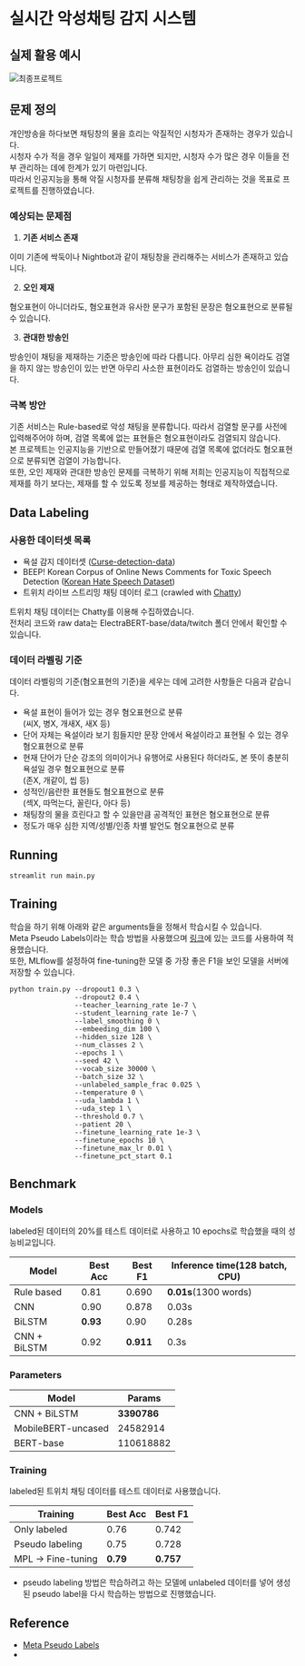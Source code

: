 # 실시간 악성채팅 감지 시스템

## 실제 활용 예시

![최종프로젝트](https://user-images.githubusercontent.com/47023884/147060316-82c2f9b8-df6f-4a3a-bc87-a6a330a05293.gif)

## 문제 정의

개인방송을 하다보면 채팅창의 물을 흐리는 악질적인 시청자가 존재하는 경우가 있습니다. </br>
시청자 수가 적을 경우 일일이 제재를 가하면 되지만, 시청자 수가 많은 경우 이들을 전부 관리하는 데에 한계가 있기 마련입니다. </br>
따라서 인공지능을 통해 악질 시청자를 분류해 채팅창을 쉽게 관리하는 것을 목표로 프로젝트를 진행하였습니다.

### 예상되는 문제점

1. **기존 서비스 존재**

이미 기존에 싹둑이나 Nightbot과 같이 채팅창을 관리해주는 서비스가 존재하고 있습니다.

2. **오인 제재**

혐오표현이 아니더라도, 혐오표현과 유사한 문구가 포함된 문장은 혐오표현으로 분류될 수 있습니다.

3. **관대한 방송인**

방송인이 채팅을 제재하는 기준은 방송인에 따라 다릅니다. 아무리 심한 욕이라도 검열을 하지 않는 방송인이 있는 반면 아무리 사소한 표현이라도 검열하는 방송인이 있습니다.

### 극복 방안

기존 서비스는 Rule-based로 악성 채팅을 분류합니다. 따라서 검열할 문구를 사전에 입력해주어야 하며, 검열 목록에 없는 표현들은 혐오표현이라도 검열되지 않습니다. </br>
본 프로젝트는 인공지능을 기반으로 만들어졌기 때문에 검열 목록에 없더라도 혐오표현으로 분류되면 검열이 가능합니다. </br>
또한, 오인 제재와 관대한 방송인 문제를 극복하기 위해 저희는 인공지능이 직접적으로 제재를 하기 보다는, 제재를 할 수 있도록 정보를 제공하는 형태로 제작하였습니다. </br>

## Data Labeling

### 사용한 데이터셋 목록

- 욕설 감지 데이터셋 ([Curse-detection-data](https://github.com/2runo/Curse-detection-data))
- BEEP! Korean Corpus of Online News Comments for Toxic Speech Detection ([Korean Hate Speech Dataset](https://github.com/kocohub/korean-hate-speech))
- 트위치 라이브 스트리밍 채팅 데이터 로그 (crawled with [Chatty](https://chatty.github.io/))

트위치 채팅 데이터는 Chatty를 이용해 수집하였습니다. </br>
전처리 코드와 raw data는 ElectraBERT-base/data/twitch 폴더 안에서 확인할 수 있습니다.

### 데이터 라벨링 기준

데이터 라벨링의 기준(혐오표현의 기준)을 세우는 데에 고려한 사항들은 다음과 같습니다.
- 욕설 표현이 들어가 있는 경우 혐오표현으로 분류 </br>
  (씨X, 병X, 개새X, 새X 등)
- 단어 자체는 욕설이라 보기 힘들지만 문장 안에서 욕설이라고 표현될 수 있는 경우 혐오표현으로 분류
- 현재 단어가 단순 강조의 의미이거나 유행어로 사용된다 하더라도, 본 뜻이 충분히 욕설일 경우 혐오표현으로 분류 </br>
  (존X, 개같이, 씹 등)
- 성적인/음란한 표현들도 혐오표현으로 분류 </br>
  (섹X, 따먹는다, 꼴린다, 아다 등)
- 채팅창의 물을 흐린다고 할 수 있을만큼 공격적인 표현은 혐오표현으로 분류
- 정도가 매우 심한 지역/성별/인종 차별 발언도 혐오표현으로 분류

## Running

```streamlit run main.py```

## Training

학습을 하기 위해 아래와 같은 arguments들을 정해서 학습시킬 수 있습니다.  
Meta Pseudo Labels이라는 학습 방법을 사용했으며 [링크](https://github.com/kekmodel/MPL-pytorch)에 있는 코드를 사용하여 적용했습니다.  
또한, MLflow를 설정하여 fine-tuning한 모델 중 가장 좋은 F1을 보인 모델을 서버에 저장할 수 있습니다.

```
python train.py --dropout1 0.3 \
                --dropout2 0.4 \
                --teacher_learning_rate 1e-7 \  
                --student_learning_rate 1e-7 \
                --label_smoothing 0 \
                --embeeding_dim 100 \
                --hidden_size 128 \
                --num_classes 2 \
                --epochs 1 \
                --seed 42 \
                --vocab_size 30000 \
                --batch_size 32 \
                --unlabeled_sample_frac 0.025 \
                --temperature 0 \
                --uda_lambda 1 \
                --uda_step 1 \
                --threshold 0.7 \
                --patient 20 \
                --finetune_learning_rate 1e-3 \
                --finetune_epochs 10 \
                --finetune_max_lr 0.01 \
                --finetune_pct_start 0.1
```

## Benchmark
### Models
labeled된 데이터의 20%를 테스트 데이터로 사용하고 10 epochs로 학습했을 때의 성능비교입니다.

|Model|Best Acc|Best F1|Inference time(128 batch, CPU)|
|-|-|-|-|
|Rule based|0.81|0.690|**0.01s**(1300 words)|
|CNN|0.90|0.878|0.03s|
|BiLSTM|**0.93**|0.90|0.28s|
|CNN + BiLSTM|0.92|**0.911**|0.3s|

### Parameters
|Model|Params|
|-|-|
|CNN + BiLSTM|**3390786**|
|MobileBERT-uncased|24582914|
|BERT-base|110618882|

### Training
labeled된 트위치 채팅 데이터를 테스트 데이터로 사용했습니다.  

|Training|Best Acc|Best F1|
|-|-|-|
|Only labeled|0.76|0.742|
|Pseudo labeling|0.75|0.728|
|MPL -> Fine-tuning|**0.79**|**0.757**|

* pseudo labeling 방법은 학습하려고 하는 모델에 unlabeled 데이터를 넣어 생성된 pseudo label을 다시 학습하는 방법으로 진행했습니다.  

## Reference
- [Meta Pseudo Labels](https://arxiv.org/abs/2003.10580)
- 
